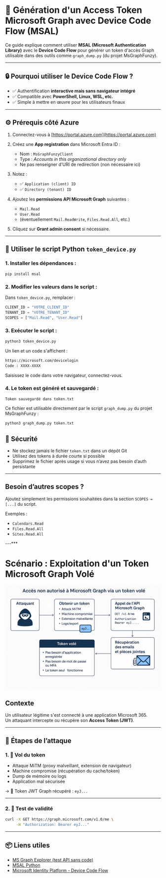 # 🎯 Génération d'un Access Token Microsoft Graph avec Device Code Flow (MSAL)

Ce guide explique comment utiliser **MSAL (Microsoft Authentication Library)** avec le **Device Code Flow** pour générer un token d'accès Graph utilisable dans des outils comme `graph_dump.py` (du projet MsGraphFunzy).

---

## 🔒 Pourquoi utiliser le Device Code Flow ?

- ✅ Authentification **interactive mais sans navigateur intégré**
- ✅ Compatible avec **PowerShell, Linux, WSL, etc.**
- ✅ Simple à mettre en œuvre pour les utilisateurs finaux

---

## ⚙️ Prérequis côté Azure

1. Connectez-vous à [https://portal.azure.com](https://portal.azure.com)
2. Créez une **App registration** dans Microsoft Entra ID :
   - Nom : `MsGraphFunzyClient`
   - Type : *Accounts in this organizational directory only*
   - Ne pas renseigner d'URI de redirection (non nécessaire ici)

3. Notez :
   - ✅ `Application (client) ID`
   - ✅ `Directory (tenant) ID`

4. Ajoutez les **permissions API Microsoft Graph** suivantes :
   - `Mail.Read`
   - `User.Read`
   - (éventuellement `Mail.ReadWrite`, `Files.Read.All`, etc.)

5. Cliquez sur **Grant admin consent** si nécessaire.

---

## 🧰 Utiliser le script Python `token_device.py`

### 1. Installer les dépendances :
```bash
pip install msal
```

### 2. Modifier les valeurs dans le script :
Dans `token_device.py`, remplacer :
```python
CLIENT_ID = "VOTRE_CLIENT_ID"
TENANT_ID = "VOTRE_TENANT_ID"
SCOPES = ["Mail.Read", "User.Read"]
```

### 3. Exécuter le script :
```bash
python3 token_device.py
```

Un lien et un code s'affichent :
```bash
https://microsoft.com/devicelogin
Code : XXXX-XXXX
```
Saisissez le code dans votre navigateur, connectez-vous.

### 4. Le token est généré et sauvegardé :
```
Token sauvegardé dans token.txt
```

Ce fichier est utilisable directement par le script `graph_dump.py` du projet MsGraphFunzy :
```bash
python3 graph_dump.py token.txt
```


## 🧼 Sécurité

- Ne stockez jamais le fichier `token.txt` dans un dépôt Git
- Utilisez des tokens à durée courte si possible
- Supprimez le fichier après usage si vous n’avez pas besoin d’auth persistante

---

##  Besoin d’autres scopes ?
Ajoutez simplement les permissions souhaitées dans la section `SCOPES = [...]` du script.

Exemples :
- `Calendars.Read`
- `Files.Read.All`
- `Sites.Read.All`

---***
#  Scénario : Exploitation d'un Token Microsoft Graph Volé


![Graph JWT Token Vole](Prez-tokenJWTVole.png)




##  Contexte

Un utilisateur légitime s'est connecté à une application Microsoft 365.  
Un attaquant intercepte ou récupère son **Access Token (JWT)**.

---

## 🧭 Étapes de l’attaque

### 1. 🎣 Vol du token

- Attaque MiTM (proxy malveillant, extension de navigateur)
- Machine compromise (récupération du cache/token)
- Dump de mémoire ou logs
- Application mal sécurisée

→ 🎯 Token JWT Graph récupéré : `eyJ...`

---

### 2. 🧪 Test de validité

```bash
curl -X GET https://graph.microsoft.com/v1.0/me \
     -H "Authorization: Bearer eyJ..."


```
---




## 📦 Liens utiles

- [MS Graph Explorer (test API sans code)](https://developer.microsoft.com/en-us/graph/graph-explorer)
- [MSAL Python](https://pypi.org/project/msal/)
- [Microsoft Identity Platform - Device Code Flow](https://learn.microsoft.com/en-us/azure/active-directory/develop/v2-oauth2-device-code)

